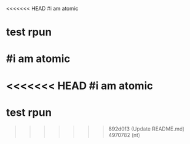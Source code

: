 <<<<<<< HEAD
#i am atomic
# test rpun
#i am atomic
=======
<<<<<<< HEAD
#i am atomic
=======
# test rpun
>>>>>>> 892d0f3 (Update README.md)
>>>>>>> 4970782 (nt)
